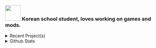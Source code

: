 ### <img src = "mindy2.png" width="50" height="50"> Korean school student, loves working on games and mods.

<details>
  <summary>Recent Project(s)</summary>
  
  [![Readme Card](https://github-readme-stats.vercel.app/api/pin/?username=AvantTeam&repo=MochiRun)](https://github.com/AvantTeam/MochiRun)
  [![Readme Card](https://github-readme-stats.vercel.app/api/pin/?username=sk7725&repo=PrinsessSaver)](https://github.com/sk7725/PrinsessSaver)
  [![Readme Card](https://github-readme-stats.vercel.app/api/pin/?username=sk7725&repo=Platonico)](https://github.com/sk7725/Platonico)
</details>

<details>
  <summary>Github Stats</summary>
  
  ![Github Stats](https://github-readme-stats-sharlottes.vercel.app/api?username=sk7725&count_private=true&show_icons=true&include_all_commits=true&hide_border=true&count_private=true&theme=gotham&title_color=ffaaff&text_color=77ddff)
  ![Top Languages](https://github-readme-stats.vercel.app/api/top-langs/?username=sk7725&show_icons=true&include_all_commits=true&hide_border=true&count_private=true&theme=gotham&langs_count=4&layout=compact&title_color=ffaaff&text_color=77ddff)
</details>
